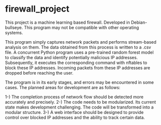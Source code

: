 # firewall_project

This project is a machine learning based firewall. Developed in Debian-bullseye. This program may not be compatible with other operating systems.

This program simply captures network packets and performs stream-based analysis on them. The data obtained from this process is written to a .csv file. A concurrent Python program uses a pre-trained random forest model to classify the data and identify potentially malicious IP addresses. Subsequently, it executes the corresponding command with nftables to block these IP addresses. Incoming packets from these IP addresses are dropped before reaching the user.

The program is in its early stages, and errors may be encountered in some cases. The planned areas for development are as follows:

   1-) The completion process of network flow should be detected more accurately and precisely.
   2-) The code needs to be modularized. Its current state makes development challenging. The code will be transformed into a modular structure.
   3-) A web interface should be designed to provide control over blocked IP addresses and the ability to track certain data.
